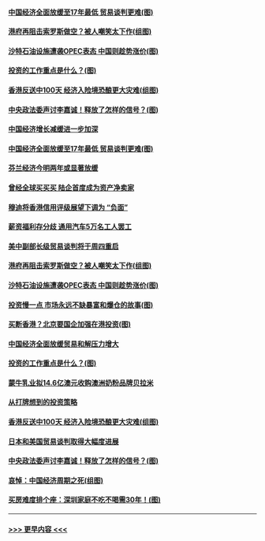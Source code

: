 #### [中国经济全面放缓至17年最低 贸易谈判更难(图)](../pages/p5/907648.md?t=09171522) 
#### [港府再阻击索罗斯做空？被人嘲笑太下作(组图)](../pages/p5/907637.md?t=09171522) 
#### [沙特石油设施遭袭OPEC表态 中国则趁势涨价(图)](../pages/p5/907570.md?t=09171522) 
#### [投资的工作重点是什么？(图)](../pages/p5/907561.md?t=09171522) 
#### [香港反送中100天 经济入险境恐酿更大灾难(组图)](../pages/p5/907533.md?t=09171522) 
#### [中央政法委声讨李嘉诚！释放了怎样的信号？(图)](../pages/p5/907522.md?t=09171522) 
#### [中国经济增长减缓进一步加深](../pages/p5/907649.md?t=09171522) 
#### [中国经济全面放缓至17年最低 贸易谈判更难(图)](../pages/p5/907648.md?t=09171522) 
#### [芬兰经济今明两年或显著放缓](../pages/p5/907643.md?t=09171522) 
#### [曾经全球买买买 陆企首度成为资产净卖家](../pages/p5/907641.md?t=09171522) 
#### [穆迪将香港信用评级展望下调为 “负面”](../pages/p5/907640.md?t=09171522) 
#### [薪资福利存分歧 通用汽车5万名工人罢工](../pages/p5/907639.md?t=09171522) 
#### [美中副部长级贸易谈判将于周四重启](../pages/p5/907638.md?t=09171522) 
#### [港府再阻击索罗斯做空？被人嘲笑太下作(组图)](../pages/p5/907637.md?t=09171522) 
#### [沙特石油设施遭袭OPEC表态 中国则趁势涨价(图)](../pages/p5/907570.md?t=09171522) 
#### [投资慢一点 市场永远不缺暴富和爆仓的故事(图)](../pages/p5/907564.md?t=09171522) 
#### [买断香港？北京要国企加强在港投资(图)](../pages/p5/907582.md?t=09171522) 
#### [中国经济全面放缓贸易和解压力增大](../pages/p5/907579.md?t=09171522) 
#### [投资的工作重点是什么？(图)](../pages/p5/907561.md?t=09171522) 
#### [蒙牛乳业拟14.6亿澳元收购澳洲奶粉品牌贝拉米](../pages/p5/907571.md?t=09171522) 
#### [从打牌想到的投资策略](../pages/p5/907563.md?t=09171522) 
#### [香港反送中100天 经济入险境恐酿更大灾难(组图)](../pages/p5/907533.md?t=09171522) 
#### [日本和美国贸易谈判取得大幅度进展](../pages/p5/907527.md?t=09171522) 
#### [中央政法委声讨李嘉诚！释放了怎样的信号？(图)](../pages/p5/907522.md?t=09171522) 
#### [哀悼：中国经济周期之死(组图)](../pages/p5/907455.md?t=09171522) 
#### [买房难度排个座：深圳家庭不吃不喝需30年！(图)](../pages/p5/907463.md?t=09171522) 

----
#### [ >>> 更早内容 <<< ](../indexes/p5-earlier.md)
